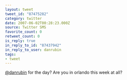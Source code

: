```yaml
---
layout: tweet
tweet_id: "87475282"
category: twitter
date: 2007-06-02T00:28:23.000Z
source: Twitter SMS
favorite_count: 0
retweet_count: 0
is_reply: true
in_reply_to_id: "87437942"
in_reply_to_user: danrubin
tags:
- tweet
---
```


[@danrubin](https://twitter.com/@danrubin) for the day? Are you in orlando this week at all?
